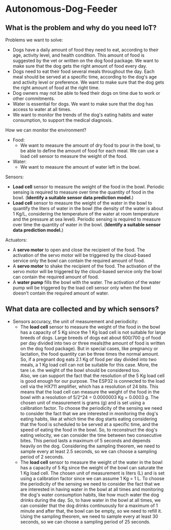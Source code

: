 # Autonomous-Dog-Feeder

## What is the problem and why do you need IoT?

Problems we want to solve:

- Dogs have a daily amount of food they need to eat, according to their age, activity level, and health condition. This amount of food is suggested by the vet or written on the dog food package. We want to make sure that the dog gets the right amount of food every day.
- Dogs need to eat their food several meals throughout the day. Each meal should be served at a specific time, according to the dog's age and activity level or preference. We want to make sure that the dog gets the right amount of food at the right time.
- Dog owners may not be able to feed their dogs on time due to work or other commitments.
- Water is essential for dogs. We want to make sure that the dog has access to water at all times.
- We want to monitor the trends of the dog's eating habits and water consumption, to support the medical diagnosis.

How we can monitor the environment?

- Food:
  - We want to measure the amount of dry food to pour in the bowl, to be able to define the amount of food for each meal. We can use a load cell sensor to measure the weight of the food.
- Water:
  - We want to measure the amount of water left in the bowl.

Sensors:

- **Load cell** sensor to measure the weight of the food in the bowl.
Periodic sensing is required to measure over time the quantity of food in the bowl.
(**Identify a suitable sensor data prediction model.**)
- **Load cell** sensor to measure the weight of the water in the bowl to quantify the liters of water in the bowl (the density of the water is about 1 Kg/L, considering the temperature of the water at room temperature and the pressure at sea level).
Periodic sensing is required to measure over time the quantity of water in the bowl.
(**Identify a suitable sensor data prediction model.**)

Actuators:

- A **servo motor** to open and close the recipient of the food.
The activation of the servo motor will be triggered by the cloud-based service only the bowl can contain the required amount of food.
- A **servo motor** to shake the recipient of the food. The activation of the servo motor will be triggered by the cloud-based service only the bowl can contain the required amount of food.
- A **water pump** fills the bowl with the water.
The activation of the water pump will be triggered by the load cell sensor only when the bowl doesn't contain the required amount of water.

## What data are collected and by which sensors?

- Sensors accuracy, the unit of measurement and periodicity:
  - The **load cell** sensor to measure the weight of the food in the bowl has a capacity of 5 Kg since the 1 Kg load cell is not suitable for large breeds of dogs.
  Large breeds of dogs eat about 600/700 g of food per day divided into two or three meals(the amount of food is written on the dog food package). But in special cases, like pregnancy or lactation, the food quantity can be three times the normal amount. So, if a pregnant dog eats 2.1 Kg of food per day divided into two meals, a 1 Kg load cell can not be suitable for this case. More, the tare i.e. the weight of the bowl should be considered too.  
  Also, we can support the fact that the resolution of the 5 Kg load cell is good enough for our purpose. The ESP32 is connected to the load cell via the HX711 amplifier, which has a resolution of 24 bits. This means that the load cell can measure the weight of the food in the bowl with a resolution of 5/2^24 = 0.0000003 Kg = 0.0003 g.
  The chosen unit of measurement is grams (g) and is set using a calibration factor.
  To choose the periodicity of the sensing we need to consider the fact that we are interested in monitoring the dog's eating habits, like at which time the dog starts eating considering that the food is scheduled to be served at a specific time, and the speed of eating the food in the bowl. So, to reconstruct the dog's eating velocity, we can consider the time between two consecutive bites. This period lasts a maximum of 5 seconds and depends heavily on the dog. Considering the sampling theorem, we need to sample every at least 2.5 seconds, so we can choose a sampling period of 2 seconds.
  - The **load cell** sensor to measure the weight of the water in the bowl has a capacity of 5 Kg since the weight of the bowl can saturate the 1 Kg load cell.
  The chosen unit of measurement is liters (L) and is set using a calibration factor since we can assume 1 Kg = 1 L.
  To choose the periodicity of the sensing we need to consider the fact that we are interested in having water in the bowl at all times and monitoring the dog's water consumption habits, like how much water the dog drinks during the day.
  So, to have water in the bowl at all times, we can consider that the dog drinks continuously for a maximum of 1 minute and after that, the bowl can be empty, so we need to refill it.
  Using the sampling theorem, we need to sample every at least 30 seconds, so we can choose a sampling period of 25 seconds.
